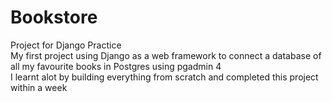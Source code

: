 # Bookstore
Project for Django Practice
<br>
My first project using Django as a web framework to connect a database of all my favourite books in Postgres using pgadmin 4 
<br>
I learnt alot by building everything from scratch and completed this project within a week
